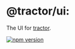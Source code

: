 # @tractor/ui:

The UI for [tractor](https://github.com/TradeMe/tractor).

[![npm version](https://img.shields.io/npm/v/@tractor/ui.svg)](https://www.npmjs.com/package/@tractor/ui)
